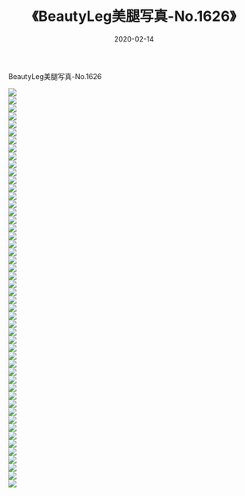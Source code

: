 ﻿---
layout: post
title:  《BeautyLeg美腿写真-No.1626》
date:   2020-02-14
img: http://img.660000.xyz/Sharelink/网络美图/2020/BeautyLeg美腿写真-No.1626/000.jpg
categories: [美女, 清纯, 唯美]
---

BeautyLeg美腿写真-No.1626

  ![](http://img.660000.xyz/Sharelink/网络美图/2020/BeautyLeg美腿写真-No.1626/001.jpg) <br> ![](http://img.660000.xyz/Sharelink/网络美图/2020/BeautyLeg美腿写真-No.1626/002.jpg) <br> ![](http://img.660000.xyz/Sharelink/网络美图/2020/BeautyLeg美腿写真-No.1626/003.jpg) <br> ![](http://img.660000.xyz/Sharelink/网络美图/2020/BeautyLeg美腿写真-No.1626/004.jpg) <br> ![](http://img.660000.xyz/Sharelink/网络美图/2020/BeautyLeg美腿写真-No.1626/005.jpg) <br> ![](http://img.660000.xyz/Sharelink/网络美图/2020/BeautyLeg美腿写真-No.1626/006.jpg) <br> ![](http://img.660000.xyz/Sharelink/网络美图/2020/BeautyLeg美腿写真-No.1626/007.jpg) <br> ![](http://img.660000.xyz/Sharelink/网络美图/2020/BeautyLeg美腿写真-No.1626/008.jpg) <br> ![](http://img.660000.xyz/Sharelink/网络美图/2020/BeautyLeg美腿写真-No.1626/009.jpg) <br> ![](http://img.660000.xyz/Sharelink/网络美图/2020/BeautyLeg美腿写真-No.1626/010.jpg) <br> ![](http://img.660000.xyz/Sharelink/网络美图/2020/BeautyLeg美腿写真-No.1626/011.jpg) <br> ![](http://img.660000.xyz/Sharelink/网络美图/2020/BeautyLeg美腿写真-No.1626/012.jpg) <br> ![](http://img.660000.xyz/Sharelink/网络美图/2020/BeautyLeg美腿写真-No.1626/013.jpg) <br> ![](http://img.660000.xyz/Sharelink/网络美图/2020/BeautyLeg美腿写真-No.1626/014.jpg) <br> ![](http://img.660000.xyz/Sharelink/网络美图/2020/BeautyLeg美腿写真-No.1626/015.jpg) <br> ![](http://img.660000.xyz/Sharelink/网络美图/2020/BeautyLeg美腿写真-No.1626/016.jpg) <br> ![](http://img.660000.xyz/Sharelink/网络美图/2020/BeautyLeg美腿写真-No.1626/017.jpg) <br> ![](http://img.660000.xyz/Sharelink/网络美图/2020/BeautyLeg美腿写真-No.1626/018.jpg) <br> ![](http://img.660000.xyz/Sharelink/网络美图/2020/BeautyLeg美腿写真-No.1626/019.jpg) <br> ![](http://img.660000.xyz/Sharelink/网络美图/2020/BeautyLeg美腿写真-No.1626/020.jpg) <br> ![](http://img.660000.xyz/Sharelink/网络美图/2020/BeautyLeg美腿写真-No.1626/021.jpg) <br> ![](http://img.660000.xyz/Sharelink/网络美图/2020/BeautyLeg美腿写真-No.1626/022.jpg) <br> ![](http://img.660000.xyz/Sharelink/网络美图/2020/BeautyLeg美腿写真-No.1626/023.jpg) <br> ![](http://img.660000.xyz/Sharelink/网络美图/2020/BeautyLeg美腿写真-No.1626/024.jpg) <br> ![](http://img.660000.xyz/Sharelink/网络美图/2020/BeautyLeg美腿写真-No.1626/025.jpg) <br> ![](http://img.660000.xyz/Sharelink/网络美图/2020/BeautyLeg美腿写真-No.1626/026.jpg) <br> ![](http://img.660000.xyz/Sharelink/网络美图/2020/BeautyLeg美腿写真-No.1626/027.jpg) <br> ![](http://img.660000.xyz/Sharelink/网络美图/2020/BeautyLeg美腿写真-No.1626/028.jpg) <br> ![](http://img.660000.xyz/Sharelink/网络美图/2020/BeautyLeg美腿写真-No.1626/029.jpg) <br> ![](http://img.660000.xyz/Sharelink/网络美图/2020/BeautyLeg美腿写真-No.1626/030.jpg) <br> ![](http://img.660000.xyz/Sharelink/网络美图/2020/BeautyLeg美腿写真-No.1626/031.jpg) <br> ![](http://img.660000.xyz/Sharelink/网络美图/2020/BeautyLeg美腿写真-No.1626/032.jpg) <br> ![](http://img.660000.xyz/Sharelink/网络美图/2020/BeautyLeg美腿写真-No.1626/033.jpg) <br> ![](http://img.660000.xyz/Sharelink/网络美图/2020/BeautyLeg美腿写真-No.1626/034.jpg) <br> ![](http://img.660000.xyz/Sharelink/网络美图/2020/BeautyLeg美腿写真-No.1626/035.jpg) <br> ![](http://img.660000.xyz/Sharelink/网络美图/2020/BeautyLeg美腿写真-No.1626/036.jpg) <br> ![](http://img.660000.xyz/Sharelink/网络美图/2020/BeautyLeg美腿写真-No.1626/037.jpg) <br> ![](http://img.660000.xyz/Sharelink/网络美图/2020/BeautyLeg美腿写真-No.1626/038.jpg) <br> ![](http://img.660000.xyz/Sharelink/网络美图/2020/BeautyLeg美腿写真-No.1626/039.jpg) <br> ![](http://img.660000.xyz/Sharelink/网络美图/2020/BeautyLeg美腿写真-No.1626/040.jpg) <br> ![](http://img.660000.xyz/Sharelink/网络美图/2020/BeautyLeg美腿写真-No.1626/041.jpg) <br> ![](http://img.660000.xyz/Sharelink/网络美图/2020/BeautyLeg美腿写真-No.1626/042.jpg) <br> ![](http://img.660000.xyz/Sharelink/网络美图/2020/BeautyLeg美腿写真-No.1626/043.jpg) <br> ![](http://img.660000.xyz/Sharelink/网络美图/2020/BeautyLeg美腿写真-No.1626/044.jpg) <br> ![](http://img.660000.xyz/Sharelink/网络美图/2020/BeautyLeg美腿写真-No.1626/045.jpg) <br> ![](http://img.660000.xyz/Sharelink/网络美图/2020/BeautyLeg美腿写真-No.1626/046.jpg) <br> ![](http://img.660000.xyz/Sharelink/网络美图/2020/BeautyLeg美腿写真-No.1626/047.jpg) <br> ![](http://img.660000.xyz/Sharelink/网络美图/2020/BeautyLeg美腿写真-No.1626/048.jpg) <br> ![](http://img.660000.xyz/Sharelink/网络美图/2020/BeautyLeg美腿写真-No.1626/049.jpg) <br> ![](http://img.660000.xyz/Sharelink/网络美图/2020/BeautyLeg美腿写真-No.1626/050.jpg) <br>